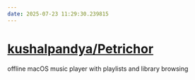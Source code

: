 ```yaml
---
date: 2025-07-23 11:29:30.239815
---
```


# [kushalpandya/Petrichor](https://github.com/kushalpandya/Petrichor)

offline macOS music player with playlists and library browsing